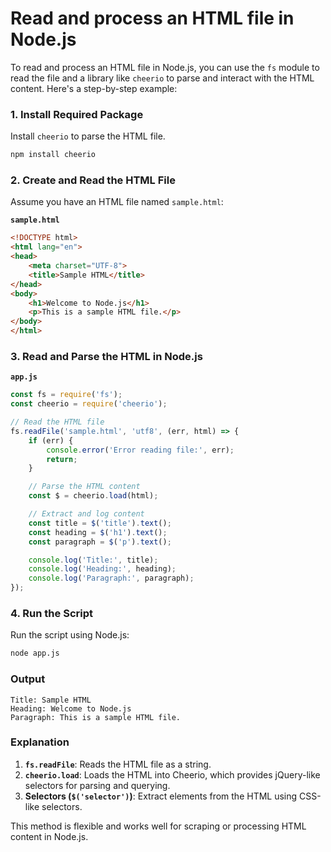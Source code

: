 # Read and process an HTML file in Node.js
To read and process an HTML file in Node.js, you can use the `fs` module to read the file and a library like `cheerio` to parse and interact with the HTML content. Here's a step-by-step example:

### 1. Install Required Package
Install `cheerio` to parse the HTML file.

```bash
npm install cheerio
```

### 2. Create and Read the HTML File
Assume you have an HTML file named `sample.html`:

**`sample.html`**
```html
<!DOCTYPE html>
<html lang="en">
<head>
    <meta charset="UTF-8">
    <title>Sample HTML</title>
</head>
<body>
    <h1>Welcome to Node.js</h1>
    <p>This is a sample HTML file.</p>
</body>
</html>
```

### 3. Read and Parse the HTML in Node.js

**`app.js`**
```javascript
const fs = require('fs');
const cheerio = require('cheerio');

// Read the HTML file
fs.readFile('sample.html', 'utf8', (err, html) => {
    if (err) {
        console.error('Error reading file:', err);
        return;
    }

    // Parse the HTML content
    const $ = cheerio.load(html);

    // Extract and log content
    const title = $('title').text();
    const heading = $('h1').text();
    const paragraph = $('p').text();

    console.log('Title:', title);
    console.log('Heading:', heading);
    console.log('Paragraph:', paragraph);
});
```

### 4. Run the Script
Run the script using Node.js:

```bash
node app.js
```

### Output
```
Title: Sample HTML
Heading: Welcome to Node.js
Paragraph: This is a sample HTML file.
```

### Explanation
1. **`fs.readFile`**: Reads the HTML file as a string.
2. **`cheerio.load`**: Loads the HTML into Cheerio, which provides jQuery-like selectors for parsing and querying.
3. **Selectors (`$('selector')`)**: Extract elements from the HTML using CSS-like selectors. 

This method is flexible and works well for scraping or processing HTML content in Node.js.
